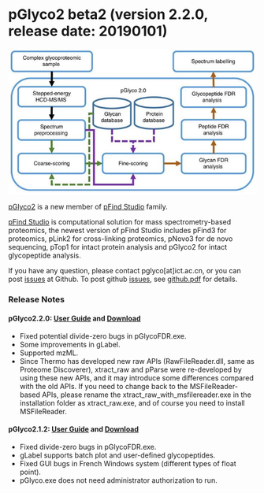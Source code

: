 # pGlyco2 beta2 (version 2.2.0, release date: 20190101)

![pGlyco2 workflow](https://github.com/pFindStudio/pGlyco2/blob/master/image/pGlyco2Flow.jpg)

[pGlyco2](http://pfind.ict.ac.cn/software/pGlyco) is a new member of [pFind Studio](http://pfind.ict.ac.cn) family. 

[pFind Studio](http://pfind.ict.ac.cn) is computational solution for mass spectrometry-based proteomics, the newest version of pFind Studio includes pFind3 for proteomics, pLink2 for cross-linking proteomics, pNovo3 for de novo sequencing, pTop1 for intact protein analysis and pGlyco2 for intact glycopeptide analysis. 

If you have any question, please contact pglyco[at]ict.ac.cn, or you can post [issues](https://github.com/pFindStudio/pGlyco2/issues) at Github. To post github [issues](https://github.com/pFindStudio/pGlyco2/issues), see [github.pdf](http://pfind.ict.ac.cn/file/github.pdf) for details.

### Release Notes ###

#### pGlyco2.2.0: [User Guide](http://pfind.ict.ac.cn/software/pGlyco/pGlyco2%20User%20Guide.pdf) and [Download](http://pfind.ict.ac.cn/download/pGlyco/pGlycoSetup.exe) ####
* Fixed potential divide-zero bugs in pGlycoFDR.exe.
* Some improvements in gLabel.
* Supported mzML.
* Since Thermo has developed new raw APIs (RawFileReader.dll, same as Proteome Discoverer), xtract_raw and pParse were re-developed by using these new APIs, and it may introduce some differences compared with the old APIs. If you need to change back to the MSFileReader-based APIs, please rename the xtract_raw_with_msfilereader.exe in the installation folder as xtract_raw.exe, and of course you need to install MSFileReader.

#### pGlyco2.1.2: [User Guide](http://pfind.ict.ac.cn/software/pGlyco/pGlyco2.1.2%20User%20Guide.pdf) and [Download](http://pfind.ict.ac.cn/download/pGlyco/pGlyco2.1.2.exe) ####
* Fixed divide-zero bugs in pGlycoFDR.exe.
* gLabel supports batch plot and user-defined glycopeptides.
* Fixed GUI bugs in French Windows system (different types of float point).
* pGlyco.exe does not need administrator authorization to run.
